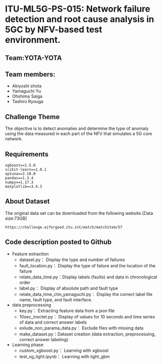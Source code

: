 # ITU-ML5G-PS-015: Network failure detection and root cause analysis in 5GC by NFV-based test environment.

## Team:YOTA-YOTA
## Team members:
- Akiyoshi shota
- Yamaguchi Yu
- Ohshima Saiga
- Tashiro Ryouga

## Challenge Theme
The objective is to detect anomalies and determine the type of anomaly using the data measured in each part of the NFV that simulates a 5G core network.

## Requirements
```
xgboost==1.5.0
scikit-learn==1.0.1
optuna==2.10.0
pandas==1.3.4
numpy==1.17.3
matplotlib==3.4.3
```

## About Dataset
The original data set can be downloaded from the following website.[Data size:73GB]
```
https://challenge.aiforgood.itu.int/match/matchitem/57
```

## Code description posted to Github
- Feature extraction
  - dataset.py： Display the type and number of failures
  - fault_location.py： Display the type of failure and the location of the failure
  - relate_data_time.py：Display labels (faults) and data in chronological order
  - label.py： Display of absolute path and fault type
  - relate_data_time_ctm_yamaguchi.py： Display the correct label file name, fault type, and fault interface.
- data preprocessing
  - key.py： Extracting feature data from a json file
  - 10sec_inoctet.py： Display of values for 10 seconds and time series of data and correct answer labels 
  - exlude_non_parama_data.py： Exclude files with missing data 
  - make_dataset.py：Dataset creation (data extraction, preprocessing, correct answer labeling)
- Learning phase
  - custom_xgboost.py： Learning with xgboost 
  - test_xg_light.ipynb： Learning with light_gbm
